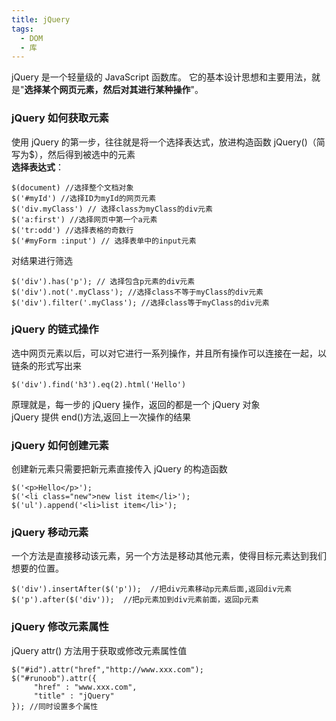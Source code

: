 ```yaml
---
title: jQuery
tags:
  - DOM
  - 库
---
```


jQuery 是一个轻量级的 JavaScript 函数库。
它的基本设计思想和主要用法，就是"**选择某个网页元素，然后对其进行某种操作**"。
<br>

<!-- more -->

### jQuery 如何获取元素

使用 jQuery 的第一步，往往就是将一个选择表达式，放进构造函数 jQuery()（简写为$），然后得到被选中的元素
<br>
**选择表达式**：

```
$(document) //选择整个文档对象
$('#myId') //选择ID为myId的网页元素
$('div.myClass') // 选择class为myClass的div元素
$('a:first') //选择网页中第一个a元素
$('tr:odd') //选择表格的奇数行
$('#myForm :input') // 选择表单中的input元素
```

对结果进行筛选

```
$('div').has('p'); // 选择包含p元素的div元素
$('div').not('.myClass'); //选择class不等于myClass的div元素
$('div').filter('.myClass'); //选择class等于myClass的div元素
```

### jQuery 的链式操作

选中网页元素以后，可以对它进行一系列操作，并且所有操作可以连接在一起，以链条的形式写出来

```
$('div').find('h3').eq(2).html('Hello')
```

原理就是，每一步的 jQuery 操作，返回的都是一个 jQuery 对象
<br>
jQuery 提供 end()方法,返回上一次操作的结果

### jQuery 如何创建元素

创建新元素只需要把新元素直接传入 jQuery 的构造函数

```
$('<p>Hello</p>');
$('<li class="new">new list item</li>');
$('ul').append('<li>list item</li>');
```

### jQuery 移动元素

一个方法是直接移动该元素，另一个方法是移动其他元素，使得目标元素达到我们想要的位置。

```
$('div').insertAfter($('p'));  //把div元素移动p元素后面,返回div元素
$('p').after($('div'));  //把p元素加到div元素前面，返回p元素
```

### jQuery 修改元素属性

jQuery attr() 方法用于获取或修改元素属性值

```
$("#id").attr("href","http://www.xxx.com");
$("#runoob").attr({
     "href" : "www.xxx.com",
     "title" : "jQuery"
}); //同时设置多个属性
```
